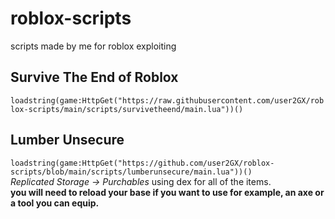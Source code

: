 # roblox-scripts
scripts made by me for roblox exploiting

## Survive The End of Roblox
```loadstring(game:HttpGet("https://raw.githubusercontent.com/user2GX/roblox-scripts/main/scripts/survivetheend/main.lua"))()```

## Lumber Unsecure
```loadstring(game:HttpGet("https://github.com/user2GX/roblox-scripts/blob/main/scripts/lumberunsecure/main.lua"))()```<br>
*Replicated Storage -> Purchables* using dex for all of the items.<br>
**you will need to reload your base if you want to use for example, an axe or a tool you can equip.**
